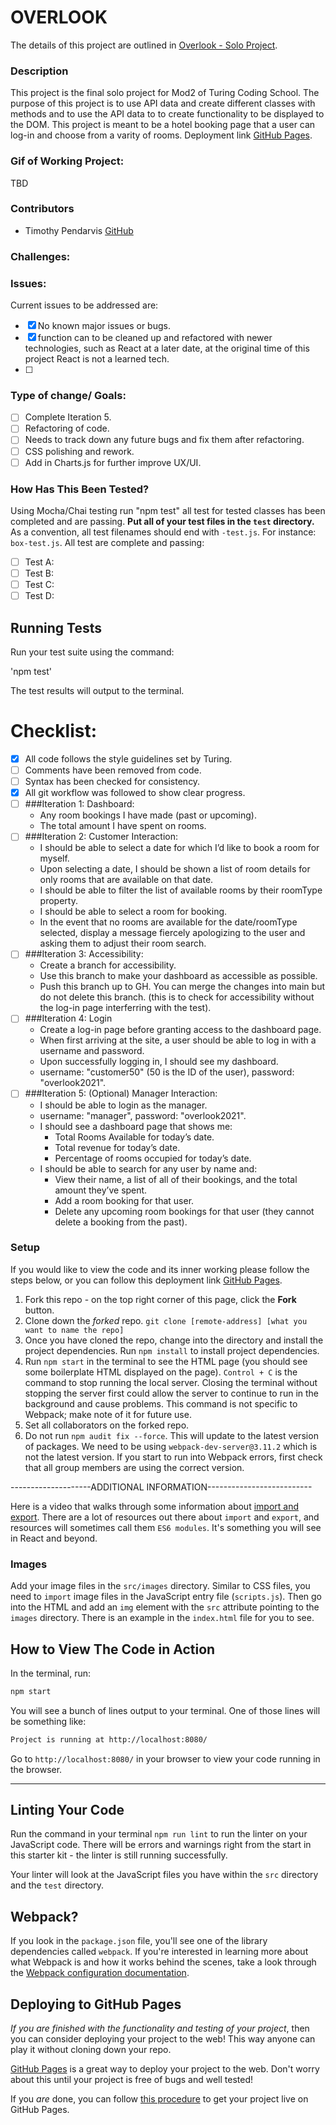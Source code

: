 # OVERLOOK
The details of this project are outlined in [Overlook - Solo Project](https://frontend.turing.edu/projects/overlook.html).

### Description
This project is the final solo project for Mod2 of Turing Coding School. The purpose of this project is to use API data and create different classes with methods and to use the API data to to create functionality to be displayed to the DOM. This project is meant to be a hotel booking page that a user can log-in and choose from a varity of rooms. Deployment link [GitHub Pages](https://pages.github.com/).

### Gif of Working Project:

TBD

### Contributors
- Timothy Pendarvis [GitHub](https://github.com/Trpendarvis)

### Challenges:

### Issues: 
Current issues to be addressed are:
- [X] No known major issues or bugs.
- [X] function can to be cleaned up and refactored with newer technologies, such as React at a later date, at the original time of this project React is not a learned tech.
- [ ] 

### Type of change/ Goals:
- [ ] Complete Iteration 5. 
- [ ] Refactoring of code. 
- [ ] Needs to track down any future bugs and fix them after refactoring.
- [ ] CSS polishing and rework.
- [ ] Add in Charts.js for further improve UX/UI.

### How Has This Been Tested?
Using Mocha/Chai testing run "npm test" all test for tested classes has been completed and are passing.
**Put all of your test files in the `test` directory.** As a convention, all test filenames should end with `-test.js`. For instance: `box-test.js`.
All test are complete and passing:

- [ ] Test A: 
- [ ] Test B: 
- [ ] Test C: 
- [ ] Test D: 

## Running Tests
Run your test suite using the command:

'npm test'

The test results will output to the terminal.

# Checklist:
- [X] All code follows the style guidelines set by Turing.
- [ ] Comments have been removed from code.
- [ ] Syntax has been checked for consistency.
- [X] All git workflow was followed to show clear progress.
- [ ] ###Iteration 1: Dashboard:
	- Any room bookings I have made (past or upcoming).
	- The total amount I have spent on rooms.
- [ ] ###Iteration 2: Customer Interaction:
	- I should be able to select a date for which I’d like to book a room for myself.
	- Upon selecting a date, I should be shown a list of room details for only rooms that are available on that date.
    - I should be able to filter the list of available rooms by their roomType property.
    - I should be able to select a room for booking.
    - In the event that no rooms are available for the date/roomType selected, display a message fiercely apologizing to the user and asking them to adjust their room search.
- [ ] ###Iteration 3: Accessibility:
    - Create a branch for accessibility.
    - Use this branch to make your dashboard as accessible as possible.
    - Push this branch up to GH. You can merge the changes into main but do not delete this branch. (this is to check for accessibility without the log-in page interferring with the test).
- [ ] ###Iteration 4: Login
    - Create a log-in page before granting access to the dashboard page.
    - When first arriving at the site, a user should be able to log in with a username and password.
    - Upon successfully logging in, I should see my dashboard.
    - username: "customer50" (50 is the ID of the user), password: "overlook2021".
- [ ] ###Iteration 5: (Optional) Manager Interaction:
    - I should be able to login as the manager.
    - username: "manager", password: "overlook2021".
    - I should see a dashboard page that shows me:
        - Total Rooms Available for today’s date.
        - Total revenue for today’s date.
        - Percentage of rooms occupied for today’s date.
    - I should be able to search for any user by name and:
        - View their name, a list of all of their bookings, and the total amount they’ve spent.
        - Add a room booking for that user.
        - Delete any upcoming room bookings for that user (they cannot delete a booking from the past).

### Setup
If you would like to view the code and its inner working please follow the steps below, or you can follow this deployment link [GitHub Pages](https://pages.github.com/).
1. Fork this repo - on the top right corner of this page, click the **Fork** button.
1. Clone down the _forked_ repo. `git clone [remote-address] [what you want to name the repo]`
1. Once you have cloned the repo, change into the directory and install the project dependencies. Run `npm install` to install project dependencies.
1. Run `npm start` in the terminal to see the HTML page (you should see some boilerplate HTML displayed on the page).  `Control + C` is the command to stop running the local server.  Closing the terminal without stopping the server first could allow the server to continue to run in the background and cause problems. This command is not specific to Webpack; make note of it for future use.   
1. Set all collaborators on the forked repo.  
1. Do not run `npm audit fix --force`.  This will update to the latest version of packages.  We need to be using `webpack-dev-server@3.11.2` which is not the latest version.  If you start to run into Webpack errors, first check that all group members are using the correct version.  

--------------------ADDITIONAL INFORMATION--------------------------

Here is a video that walks through some information about [import and export](https://www.youtube.com/watch?v=_3oSWwapPKQ). There are a lot of resources out there about `import` and `export`, and resources will sometimes call them `ES6 modules`. It's something you will see in React and beyond.

### Images
Add your image files in the `src/images` directory. Similar to CSS files, you need to `import` image files in the JavaScript entry file (`scripts.js`). Then go into the HTML and add an `img` element with the `src` attribute pointing to the `images` directory. There is an example in the `index.html` file for you to see.

## How to View The Code in Action

In the terminal, run:

```bash
npm start
```

You will see a bunch of lines output to your terminal. One of those lines will be something like:

```bash
Project is running at http://localhost:8080/
```

Go to `http://localhost:8080/` in your browser to view your code running in the browser.

---

## Linting Your Code

Run the command in your terminal `npm run lint` to run the linter on your JavaScript code. There will be errors and warnings right from the start in this starter kit - the linter is still running successfully.

Your linter will look at the JavaScript files you have within the `src` directory and the `test` directory.

## Webpack?

If you look in the `package.json` file, you'll see one of the library dependencies called `webpack`. If you're interested in learning more about what Webpack is and how it works behind the scenes, take a look through the [Webpack configuration documentation](https://webpack.js.org/concepts/).

## Deploying to GitHub Pages

_If you are finished with the functionality and testing of your project_, then you can consider deploying your project to the web! This way anyone can play it without cloning down your repo.

[GitHub Pages](https://pages.github.com/) is a great way to deploy your project to the web. Don't worry about this until your project is free of bugs and well tested!

If you _are_ done, you can follow [this procedure](./gh-pages-procedure.md) to get your project live on GitHub Pages.
